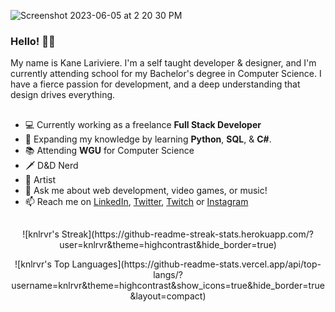 ![Screenshot 2023-06-05 at 2 20 30 PM](https://github.com/knlrvr/knlrvr/assets/91632194/cd82ecb6-2ce5-43c5-8607-8b75699e3585)

### Hello! 👋🏼
My name is Kane Lariviere. I'm a self taught developer & designer, and I'm currently attending school for my Bachelor's degree in Computer Science. I have a fierce passion for development, and a deep understanding that design drives everything. 

##
- 💻 Currently working as a freelance **Full Stack Developer**
- 🐍 Expanding my knowledge by learning **Python**, **SQL**, & **C#**. 
- 📚 Attending **WGU** for Computer Science
- 🗡️ D&D Nerd
- 🎸 Artist
- 💬 Ask me about web development, video games, or music!
- 📫 Reach me on [LinkedIn](https://linkedin.com/in/kane-lariviere), [Twitter](https://twitter.com/knlrvr), [Twitch](https://twitch.tv/kanolariv) or [Instagram](https://instagram.com/kanelarivieresucks)

## 
<p align="center">
![knlrvr's Streak](https://github-readme-streak-stats.herokuapp.com/?user=knlrvr&theme=highcontrast&hide_border=true)
</p>
<p align="center">
![knlrvr's Top Languages](https://github-readme-stats.vercel.app/api/top-langs/?username=knlrvr&theme=highcontrast&show_icons=true&hide_border=true&layout=compact)
</p>
